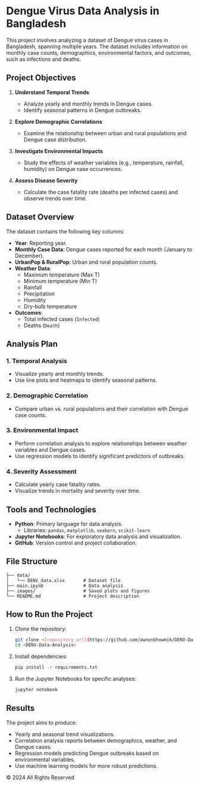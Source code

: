 # Dengue Virus Data Analysis in Bangladesh

This project involves analyzing a dataset of Dengue virus cases in Bangladesh, spanning multiple years. The dataset includes information on monthly case counts, demographics, environmental factors, and outcomes, such as infections and deaths.

## Project Objectives

1. **Understand Temporal Trends**
   - Analyze yearly and monthly trends in Dengue cases.
   - Identify seasonal patterns in Dengue outbreaks.

2. **Explore Demographic Correlations**
   - Examine the relationship between urban and rural populations and Dengue case distribution.

3. **Investigate Environmental Impacts**
   - Study the effects of weather variables (e.g., temperature, rainfall, humidity) on Dengue case occurrences.

4. **Assess Disease Severity**
   - Calculate the case fatality rate (deaths per infected cases) and observe trends over time.

## Dataset Overview

The dataset contains the following key columns:

- **Year**: Reporting year.
- **Monthly Case Data**: Dengue cases reported for each month (January to December).
- **UrbanPop & RuralPop**: Urban and rural population counts.
- **Weather Data**:
  - Maximum temperature (Max T)
  - Minimum temperature (Min T)
  - Rainfall
  - Precipitation
  - Humidity
  - Dry-bulb temperature
- **Outcomes**:
  - Total infected cases (`Infected`)
  - Deaths (`Death`)

## Analysis Plan

### 1. Temporal Analysis
- Visualize yearly and monthly trends.
- Use line plots and heatmaps to identify seasonal patterns.

### 2. Demographic Correlation
- Compare urban vs. rural populations and their correlation with Dengue case counts.

### 3. Environmental Impact
- Perform correlation analysis to explore relationships between weather variables and Dengue cases.
- Use regression models to identify significant predictors of outbreaks.

### 4. Severity Assessment
- Calculate yearly case fatality rates.
- Visualize trends in mortality and severity over time.

## Tools and Technologies

- **Python**: Primary language for data analysis.
  - Libraries: `pandas`, `matplotlib`, `seaborn`, `scikit-learn`
- **Jupyter Notebooks**: For exploratory data analysis and visualization.
- **GitHub**: Version control and project collaboration.

## File Structure

```
├── data/
│   └── DENV_data.xlsx       # Dataset file
├── main.ipynb               # Data analysis
├── images/                  # Saved plots and figures
└── README.md                # Project description
```

## How to Run the Project

1. Clone the repository:
   ```bash
   git clone <[repository_url](https://github.com/awnonbhowmik/DENV-Data-Analysis)>
   cd <DENV-Data-Analysis>
   ```
2. Install dependencies:
   ```bash
   pip install -r requirements.txt
   ```
3. Run the Jupyter Notebooks for specific analyses:
   ```bash
   jupyter notebook
   ```

## Results

The project aims to produce:
- Yearly and seasonal trend visualizations.
- Correlation analysis reports between demographics, weather, and Dengue cases.
- Regression models predicting Dengue outbreaks based on environmental variables.
- Use machine learning models for more robust predictions.

&copy; 2024 All Rights Reserved
